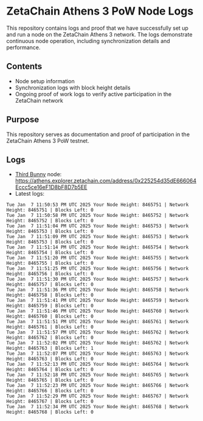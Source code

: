 # ZetaChain Athens 3 PoW Node Logs
This repository contains logs and proof that we have successfully set up and run a node on the ZetaChain Athens 3 network. The logs demonstrate continuous node operation, including synchronization details and performance.

## Contents
- Node setup information
- Synchronization logs with block height details
- Ongoing proof of work logs to verify active participation in the ZetaChain network

## Purpose
This repository serves as documentation and proof of participation in the ZetaChain Athens 3 PoW testnet.

## Logs

- [Third Bunny](https://thirdbunny.xyz/) node: https://athens.explorer.zetachain.com/address/0x225254d35dE666064Eccc5ce16eF1D8bF8D7b5EE
- Latest logs:
```
Tue Jan  7 11:50:53 PM UTC 2025 Your Node Height: 8465751 | Network Height: 8465751 | Blocks Left: 0
Tue Jan  7 11:50:58 PM UTC 2025 Your Node Height: 8465752 | Network Height: 8465752 | Blocks Left: 0
Tue Jan  7 11:51:04 PM UTC 2025 Your Node Height: 8465753 | Network Height: 8465753 | Blocks Left: 0
Tue Jan  7 11:51:09 PM UTC 2025 Your Node Height: 8465753 | Network Height: 8465753 | Blocks Left: 0
Tue Jan  7 11:51:14 PM UTC 2025 Your Node Height: 8465754 | Network Height: 8465754 | Blocks Left: 0
Tue Jan  7 11:51:20 PM UTC 2025 Your Node Height: 8465755 | Network Height: 8465755 | Blocks Left: 0
Tue Jan  7 11:51:25 PM UTC 2025 Your Node Height: 8465756 | Network Height: 8465756 | Blocks Left: 0
Tue Jan  7 11:51:30 PM UTC 2025 Your Node Height: 8465757 | Network Height: 8465757 | Blocks Left: 0
Tue Jan  7 11:51:36 PM UTC 2025 Your Node Height: 8465758 | Network Height: 8465758 | Blocks Left: 0
Tue Jan  7 11:51:41 PM UTC 2025 Your Node Height: 8465759 | Network Height: 8465759 | Blocks Left: 0
Tue Jan  7 11:51:46 PM UTC 2025 Your Node Height: 8465760 | Network Height: 8465760 | Blocks Left: 0
Tue Jan  7 11:51:51 PM UTC 2025 Your Node Height: 8465761 | Network Height: 8465761 | Blocks Left: 0
Tue Jan  7 11:51:57 PM UTC 2025 Your Node Height: 8465762 | Network Height: 8465762 | Blocks Left: 0
Tue Jan  7 11:52:02 PM UTC 2025 Your Node Height: 8465762 | Network Height: 8465763 | Blocks Left: 1
Tue Jan  7 11:52:07 PM UTC 2025 Your Node Height: 8465763 | Network Height: 8465763 | Blocks Left: 0
Tue Jan  7 11:52:13 PM UTC 2025 Your Node Height: 8465764 | Network Height: 8465764 | Blocks Left: 0
Tue Jan  7 11:52:18 PM UTC 2025 Your Node Height: 8465765 | Network Height: 8465765 | Blocks Left: 0
Tue Jan  7 11:52:23 PM UTC 2025 Your Node Height: 8465766 | Network Height: 8465766 | Blocks Left: 0
Tue Jan  7 11:52:29 PM UTC 2025 Your Node Height: 8465767 | Network Height: 8465767 | Blocks Left: 0
Tue Jan  7 11:52:34 PM UTC 2025 Your Node Height: 8465768 | Network Height: 8465768 | Blocks Left: 0
```
